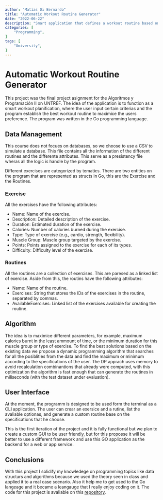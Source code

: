 ```yaml
---
author: "Matías Di Bernardo"
title: "Automatic Workout Routine Generator"
date: "2022-06-22"
description: "Smart application that defines a workout routine based on input parameters."
categories: [
    "Programming",
]
tags: [
    "University",
]
---
```


# Automatic Workout Routine Generator
This project was the final project asignment for the Algoritmos y Programación II on UNTREF. The idea of the application is to function as a smart workout planification, where the user input certain criterias and the program establish the best workout routine to maximice the users preference. The program was written in the Go programming language.

## Data Management
This course does not focues on databases, so we choose to use a CSV to simulate a database. This file contains all the information of the different routines and the differente attributes. This serve as a presistency file wheras all the logic is handle by the program.

Different exercises are categorized by tematics. There are two entities on the program that are represented as structs in Go, this are the Exercise and the Routines.

### Exercise
All the exercises have the following attributes:

- Name: Name of the exercise.
- Description: Detailed description of the exercise.
- Duration: Estimated duration of the exercise.
- Calories: Number of calories burned during the exercise.
- Type: Type of exercise (e.g., cardio, strength, flexibility).
- Muscle Group: Muscle group targeted by the exercise.
- Points: Points assigned to the exercise for each of its types.
- Difficulty: Difficulty level of the exercise.

### Routines
All the routines are a collection of exercises. This are paresed as a linked list of exercise. Aside from this, the routins have the following attributes:
- Name: Name of the routine.
- Exercises: String that stores the IDs of the exercises in the routine, separated by commas.
- AvailableExercises: Linked list of the exercises available for creating the routine.

## Algorithm
The idea is to maximice different parameters, for example, maximum calories burnt in the least ammount of time, or the minimum duration for this muscle group or type of exercise. To find the best solutions based on the existing data we propose a dynamic programming algorithm that searches for all the posiblities from the data and find the maximum or minimum according to the specifications of the user. The DP apprach uses memory to avoid recalculation combinantions that already were computed, with this optimization the algorithm is fast enough that can generate the routines in miliseconds (with the test dataset under evaluation).

## User Interface
At the moment, the programm is designed to be used form the terminal as a CLI application. The user can crear an exersice and a rutine, list the avaliable optionas, and generate a custom routine base on the specifications that he choose.

This is the first iteration of the project and it is fully functional but we plan to create a custom GUI to be user friendly, but for this proposse it will be better to use a different framework and use this GO application as the backend for a web or app service.

## Conclusions
With this project I solidify my knowledege on programming topics like data structurs and algorithms because we used the theory seen in class and applied it to a real case scenario. Also it help me to get used to the Go langeage and it became a leangauge that I really enjoy coding on it. The code for this project is avaliable on this [repository](https://github.com/MatiasDiBernardo/Workout-routine-generator).
